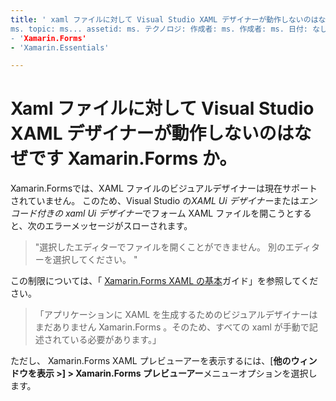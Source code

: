 ```yaml
---
title: ' xaml ファイルに対して Visual Studio XAML デザイナーが動作しないのはなぜ Xamarin.Forms ですか? "
ms. topic: ms... assetid: ms. テクノロジ: 作成者: ms. 作成者: ms. 日付: なし:
- 'Xamarin.Forms'
- 'Xamarin.Essentials'

---
```


# <a name="why-doesnt-the-visual-studio-xaml-designer-work-for-xamarinforms-xaml-files"></a>Xaml ファイルに対して Visual Studio XAML デザイナーが動作しないのはなぜです Xamarin.Forms か。

Xamarin.Formsでは、XAML ファイルのビジュアルデザイナーは現在サポートされていません。 このため、Visual Studio の*XAML Ui デザイナー*または*エンコード付きの xaml Ui デザイナー*でフォーム XAML ファイルを開こうとすると、次のエラーメッセージがスローされます。

> "選択したエディターでファイルを開くことができません。 別のエディターを選択してください。 "

この制限については、「 [ Xamarin.Forms XAML の基本](~/xamarin-forms/xaml/xaml-basics/index.md)ガイド」を参照してください。

> 「アプリケーションに XAML を生成するためのビジュアルデザイナーはまだありません Xamarin.Forms 。そのため、すべての xaml が手動で記述されている必要があります。」

ただし、 Xamarin.Forms XAML プレビューアーを表示するには、[**他のウィンドウを表示 >] > Xamarin.Forms プレビューアー**メニューオプションを選択します。
